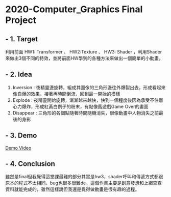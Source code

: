 # 2020-Computer_Graphics Final Project

## - 1. Target
利用前面 HW1: Transformer 、 HW2:Texture 、 HW3: Shader ，利用Shader來做出3個不同的特效，並將前面HW學到的各種方法來做出一個簡單的小動畫。  

## - 2. Idea
1. Inversion : 夜精靈邊旋轉，組成其圖像的三角形邊往外爆裂出去，形成看起來像自爆的效果，接著再時間倒流，回到最一開始的模樣  
2. Explode : 夜精靈開始旋轉，漸漸越來越快，快到一個程度後因為承受不住離心力爆炸，形成紅黃白例子的粉末，有點像舊遊戲Game Over的畫面  
3. Disappear : 三角形的各個點隨著時間隨機消失，很像動畫中人物消失之前最後的身影

## - 3. Demo

[Demo Video](https://youtu.be/zC9noUdrjmU "link")

## - 4. Conclusion
雖然是final但我覺得這堂課最難的部分其實是hw3，shader呼叫和傳遞方式都跟原本的程式不太相同，bug也很多很難de，這個作業主要是創意發想和上網查查資料就能完成的，雖然這樣說但我還是覺得做動畫是很有趣的過程。
